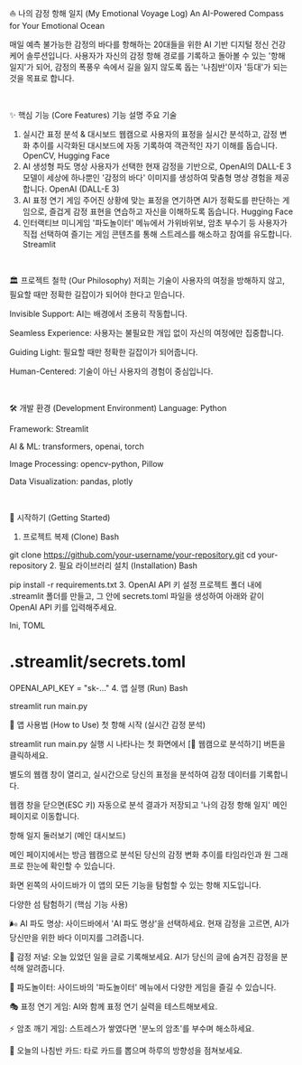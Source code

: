 ⛵ 나의 감정 항해 일지 (My Emotional Voyage Log)
An AI-Powered Compass for Your Emotional Ocean

 매일 예측 불가능한 감정의 바다를 항해하는 20대들을 위한 AI 기반 디지털 정신 건강 케어 솔루션입니다. 사용자가 자신의 감정 항해 경로를 기록하고 돌아볼 수 있는 '항해 일지'가 되어, 감정의 폭풍우 속에서 길을 잃지 않도록 돕는 '나침반'이자 '등대'가 되는 것을 목표로 합니다.

<br>

✨ 핵심 기능 (Core Features)
기능	설명	주요 기술
1. 실시간 표정 분석 & 대시보드	웹캠으로 사용자의 표정을 실시간 분석하고, 감정 변화 추이를 시각화된 대시보드에 자동 기록하여 객관적인 자기 이해를 돕습니다.	OpenCV, Hugging Face
2. AI 생성형 파도 명상	사용자가 선택한 현재 감정을 기반으로, OpenAI의 DALL-E 3 모델이 세상에 하나뿐인 '감정의 바다' 이미지를 생성하여 맞춤형 명상 경험을 제공합니다.	OpenAI (DALL-E 3)
3. AI 표정 연기 게임	주어진 상황에 맞는 표정을 연기하면 AI가 정확도를 판단하는 게임으로, 즐겁게 감정 표현을 연습하고 자신을 이해하도록 돕습니다.	Hugging Face
4. 인터랙티브 미니게임	'파도놀이터' 메뉴에서 가위바위보, 암초 부수기 등 사용자가 직접 선택하여 즐기는 게임 콘텐츠를 통해 스트레스를 해소하고 참여를 유도합니다.	Streamlit
<br>

🏛️ 프로젝트 철학 (Our Philosophy)
저희는 기술이 사용자의 여정을 방해하지 않고, 필요할 때만 정확한 길잡이가 되어야 한다고 믿습니다.

Invisible Support: AI는 배경에서 조용히 작동합니다.

Seamless Experience: 사용자는 불필요한 개입 없이 자신의 여정에만 집중합니다.

Guiding Light: 필요할 때만 정확한 길잡이가 되어줍니다.

Human-Centered: 기술이 아닌 사용자의 경험이 중심입니다.

<br>

🛠️ 개발 환경 (Development Environment)
Language: Python

Framework: Streamlit

AI & ML: transformers, openai, torch

Image Processing: opencv-python, Pillow

Data Visualization: pandas, plotly

<br>

🚀 시작하기 (Getting Started)
1. 프로젝트 복제 (Clone)
Bash

git clone https://github.com/your-username/your-repository.git
cd your-repository
2. 필요 라이브러리 설치 (Installation)
Bash

pip install -r requirements.txt
3. OpenAI API 키 설정
프로젝트 폴더 내에 .streamlit 폴더를 만들고, 그 안에 secrets.toml 파일을 생성하여 아래와 같이 OpenAI API 키를 입력해주세요.

Ini, TOML

# .streamlit/secrets.toml
OPENAI_API_KEY = "sk-..."
4. 앱 실행 (Run)
Bash

streamlit run main.py
<br>

🧭 앱 사용법 (How to Use)
첫 항해 시작 (실시간 감정 분석)

streamlit run main.py 실행 시 나타나는 첫 화면에서 [🎥 웹캠으로 분석하기] 버튼을 클릭하세요.

별도의 웹캠 창이 열리고, 실시간으로 당신의 표정을 분석하여 감정 데이터를 기록합니다.

웹캠 창을 닫으면(ESC 키) 자동으로 분석 결과가 저장되고 '나의 감정 항해 일지' 메인 페이지로 이동합니다.

항해 일지 둘러보기 (메인 대시보드)

메인 페이지에서는 방금 웹캠으로 분석된 당신의 감정 변화 추이를 타임라인과 원 그래프로 한눈에 확인할 수 있습니다.

화면 왼쪽의 사이드바가 이 앱의 모든 기능을 탐험할 수 있는 항해 지도입니다.

다양한 섬 탐험하기 (핵심 기능 사용)

🌬️ AI 파도 명상: 사이드바에서 'AI 파도 명상'을 선택하세요. 현재 감정을 고르면, AI가 당신만을 위한 바다 이미지를 그려줍니다.

📓 감정 저널: 오늘 있었던 일을 글로 기록해보세요. AI가 당신의 글에 숨겨진 감정을 분석해 알려줍니다.

🌊 파도놀이터: 사이드바의 '파도놀이터' 메뉴에서 다양한 게임을 즐길 수 있습니다.

🎭 표정 연기 게임: AI와 함께 표정 연기 실력을 테스트해보세요.

⚡ 암초 깨기 게임: 스트레스가 쌓였다면 '분노의 암초'를 부수며 해소하세요.

🧭 오늘의 나침반 카드: 타로 카드를 뽑으며 하루의 방향성을 점쳐보세요.

<br>
